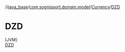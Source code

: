 //[java_base](../../../../index.md)/[com.sognisport.domain.model](../../index.md)/[Currency](../index.md)/[DZD](index.md)

# DZD

[JVM]\
[DZD](index.md)
